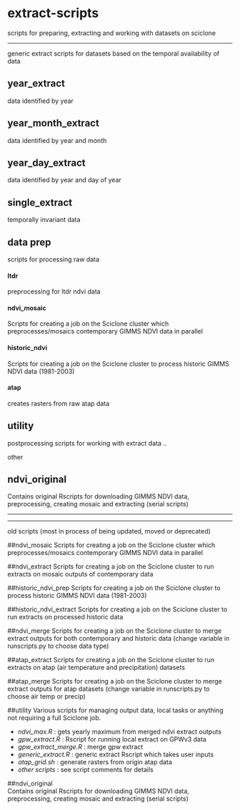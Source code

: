 # extract-scripts

scripts for preparing, extracting and working with datasets on sciclone

--------------------------------------------------

generic extract scripts for datasets based on the temporal availability of data

## year_extract
data identified by year

## year_month_extract
data identified by year and month

## year_day_extract
data identified by year and day of year

## single_extract
temporally invariant data

## data prep 
scripts for processing raw data

   #### ltdr
   preprocessing for ltdr ndvi data

   #### ndvi_mosaic
   Scripts for creating a job on the Sciclone cluster which preprocesses/mosaics contemporary GIMMS NDVI data in parallel

   #### historic_ndvi
   Scripts for creating a job on the Sciclone cluster to process historic GIMMS NDVI data (1981-2003)

   #### atap
   creates rasters from raw atap data


## utility
postprocessing scripts for working with extract data
..



other

## ndvi_original
Contains original Rscripts for downloading GIMMS NDVI data, preprocessing, creating mosaic and extracting (serial scripts)

--------------------------------------------------
--------------------------------------------------

old scripts (most in process of being updated, moved or deprecated)

##ndvi_mosaic
Scripts for creating a job on the Sciclone cluster which preprocesses/mosaics contemporary GIMMS NDVI data in parallel

##ndvi_extract
Scripts for creating a job on the Sciclone cluster to run extracts on mosaic outputs of contemporary data

##historic_ndvi_prep
Scripts for creating a job on the Sciclone cluster to process historic GIMMS NDVI data (1981-2003)

##historic_ndvi_extract
Scripts for creating a job on the Sciclone cluster to run extracts on processed historic data

##ndvi_merge
Scripts for creating a job on the Sciclone cluster to merge extract outputs for both contemporary and historic data (change variable in runscripts.py to choose data type)

##atap_extract
Scripts for creating a job on the Sciclone cluster to run extracts on atap (air temperature and precipitation) datasets

##atap_merge
Scripts for creating a job on the Sciclone cluster to merge extract outputs for atap datasets (change variable in runscripts.py to choose air temp or precip)

##utility
Various scripts for managing output data, local tasks or anything not requiring a full Sciclone job.
- _ndvi_max.R_ : gets yearly maximum from merged ndvi extract outputs
- _gpw_extract.R_ : Rscript for running local extract on GPWv3 data
- _gpw_extract_merge.R_ : merge gpw extract
- _generic_extract.R_ : generic extract Rscript which takes user inputs
- _atap_grid.sh_ :  generate rasters from origin atap data
- _other scripts_ : see script comments for details

##ndvi_original  
Contains original Rscripts for downloading GIMMS NDVI data, preprocessing, creating mosaic and extracting (serial scripts)
